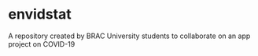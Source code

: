 # envidstat
A repository created by BRAC University students to collaborate on an app project on COVID-19

